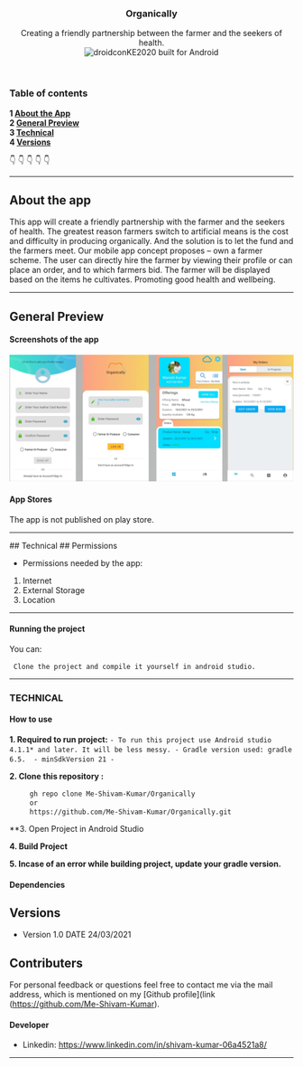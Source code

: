 
<p align="center">
  <h3 align="center">Organically</h3>

  <p align="center">
   Creating a friendly partnership between the farmer and the seekers of health.
    <br>
     <img src="" alt="droidconKE2020 built for Android">
    <br>
    </p>
</p>

<br>

### Table of contents

**1 [About the App](#about-the-app)**<br>
**2 [General Preview](#general-preview)**<br>
**3 [Technical](#technical)**<br>
**4 [Versions](#versions)**<br>


:point_down: :point_down: :point_down: :point_down: :point_down:

<hr> 

## About the app

This app will create a friendly partnership with the farmer and the seekers of health. The greatest reason farmers switch to artificial means is the cost and difficulty in producing organically. And the solution is to let the fund and the farmers meet. 
Our mobile app concept proposes – own a farmer scheme. The user can directly hire the farmer by viewing their profile or can place an order, and to which farmers bid. The farmer will be displayed based on the items he cultivates. 
Promoting good health and wellbeing.

<hr>

## General Preview


#### Screenshots of the app

<img src="https://github.com/Me-Shivam-Kumar/Organically/blob/master/app/src/main/res/drawable/github%20image.jpg" >



#### App Stores
The app is not published on play store.



<hr>
## Technical
## Permissions


* Permissions needed by the app:

1. Internet
2. External Storage
3. Location

<hr>

#### Running the project


You can:

     Clone the project and compile it yourself in android studio.
   

<hr>

### TECHNICAL

#### How to use

**1. Required to run project:**
       ` - To run this project use Android studio 4.1.1* and later. It will be less messy.
         - Gradle version used: gradle 6.5. 
         - minSdkVersion 21
         - 
        `

**2. Clone this repository :**
 
         gh repo clone Me-Shivam-Kumar/Organically
         or
         https://github.com/Me-Shivam-Kumar/Organically.git
         
**3. Open Project in Android Studio

**4. Build Project**

**5. Incase of an error while building project, update your gradle version.**


#### Dependencies


## Versions 
* Version 1.0  DATE 24/03/2021



## Contributers
For personal feedback or questions feel free to contact me via the mail address, which is mentioned on my [Github profile](link (https://github.com/Me-Shivam-Kumar).

#### Developer
* Linkedin: https://www.linkedin.com/in/shivam-kumar-06a4521a8/

<hr>

 

